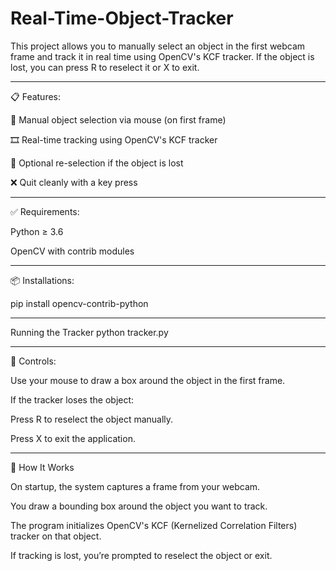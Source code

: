 # Real-Time-Object-Tracker

This project allows you to manually select an object in the first webcam frame and track it in real time using OpenCV's KCF tracker. If the object is lost, you can press R to reselect it or X to exit.

-------------------------------
📋 Features:

🎯 Manual object selection via mouse (on first frame)

🎞️ Real-time tracking using OpenCV's KCF tracker

🔄 Optional re-selection if the object is lost

❌ Quit cleanly with a key press

-------------------------------


✅ Requirements:

Python ≥ 3.6

OpenCV with contrib modules

-------------------------------

📦 Installations:

pip install opencv-contrib-python

-------------------------------
Running the Tracker
python tracker.py

-------------------------------
🔧 Controls:

Use your mouse to draw a box around the object in the first frame.

If the tracker loses the object:

Press R to reselect the object manually.

Press X to exit the application.

-------------------------------
🧠 How It Works

On startup, the system captures a frame from your webcam.

You draw a bounding box around the object you want to track.

The program initializes OpenCV's KCF (Kernelized Correlation Filters) tracker on that object.

If tracking is lost, you’re prompted to reselect the object or exit.